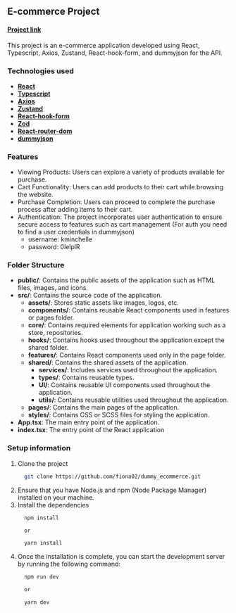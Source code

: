 ## E-commerce Project

#### [Project link](https://ecommerce-project-makiaveli.netlify.app)

This project is an e-commerce application developed using React, Typescript,
Axios, Zustand, React-hook-form, and dummyjson for the API.

### Technologies used

- [**React**](https://uk.legacy.reactjs.org/)
- [**Typescript**](https://www.typescriptlang.org/)
- [**Axios**](https://axios-http.com/ru/docs/intro)
- [**Zustand**](https://zustand-demo.pmnd.rs/)
- [**React-hook-form**](https://react-hook-form.com/)
- [**Zod**](https://github.com/colinhacks/zod)
- [**React-router-dom**](https://reactrouter.com/en/main)
- [**dummyjson**](https://dummyjson.com/)

### Features

- Viewing Products: Users can explore a variety of products available for
  purchase.
- Cart Functionality: Users can add products to their cart while browsing the
  website.
- Purchase Completion: Users can proceed to complete the purchase process after
  adding items to their cart.
- Authentication: The project incorporates user authentication to ensure secure
  access to features such as cart management (For auth you need to find a user
  credentials in dummyjson)
    - username: kminchelle
    - password: 0lelplR

### Folder Structure

- **public/**: Contains the public assets of the application such as HTML files,
  images, and icons.
- **src/**: Contains the source code of the application.
    - **assets/**: Stores static assets like images, logos, etc.
    - **components/**: Contains reusable React components used in features or
      pages folder.
    - **core/**: Contains required elements for application working such as a
      store, repositories.
    - **hooks/**: Contains hooks used throughout the application except the
      shared folder.
    - **features/**: Contains React components used only in the page folder.
    - **shared/**: Contains the shared assets of the application.
        - **services/**: Includes services used throughout the application.
        - **types/**: Contains reusable types.
        - **UI/**: Contains reusable UI components used throughout the
          application.
        - **utils/**: Contains reusable utilities used throughout the
          application.
    - **pages/**: Contains the main pages of the application.
    - **styles/**: Contains CSS or SCSS files for styling the application.
- **App.tsx**: The main entry point of the application.
- **index.tsx**: The entry point of the React application

### Setup information

1. Clone the project
    ```bash
      git clone https://github.com/fiona02/dummy_ecommerce.git
    ```
2. Ensure that you have Node.js and npm (Node Package Manager) installed on your
   machine.
3. Install the dependencies
    ```bash
      npm install
   
      or
   
      yarn install
    ```
4. Once the installation is complete, you can start the development server
   by running the following command:
    ```bash
      npm run dev
   
      or
   
      yarn dev
    ```

